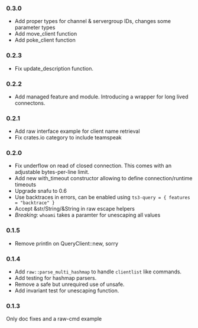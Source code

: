 ### 0.3.0
- Add proper types for channel & servergroup IDs, changes some parameter types
- Add move_client function
- Add poke_client function

### 0.2.3
- Fix update_description function.

### 0.2.2
- Add managed feature and module. Introducing a wrapper for long lived connectons.

### 0.2.1
- Add raw interface example for client name retrieval
- Fix crates.io category to include teamspeak

### 0.2.0
- Fix underflow on read of closed connection. This comes with an adjustable bytes-per-line limit.
- Add new with_timeout constructor allowing to define connection/runtime timeouts
- Upgrade snafu to 0.6
- Use backtraces in errors, can be enabled using `ts3-query = { features = "backtrace" }`
- Accept &str/String/&String in raw escape helpers
- *Breaking*: `whoami` takes a paramter for unescaping all values

### 0.1.5
- Remove println on QueryClient::new, sorry

### 0.1.4
- Add `raw::parse_multi_hashmap` to handle `clientlist` like commands.
- Add testing for hashmap parsers.
- Remove a safe but unrequired use of unsafe.
- Add invariant test for unescaping function.

### 0.1.3
Only doc fixes and a raw-cmd example